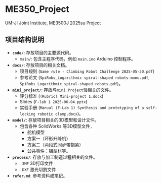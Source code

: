 # ME350_Project
UM-JI Joint Institute, ME3500J 2025su Project

## 项目结构说明

*   **`code/`**: 存放项目的主要源代码。
    - `main/`: 包含主程序代码，例如 `main.ino` Arduino 控制程序。
*   **`docs/`**: 存放项目的相关文档。
    - 项目规则 (`Game rule - Climbing Robot Challenge 2025-05-30.pdf`) 
    - 参考论文 (`SpiRobs_Logarithmic spiral-shaped robots-mono.pdf`, `SpiRobs_Logarithmic spiral-shaped robots.pdf`)。
*   **`mini_project/`**: 存放与`mini Project`验相关的文件。
    - 评分标准 (`(Rubric) Mini-project 1.docx`) 
    - Slides (`F-lab 1 2025-06-04.pptx`) 
    - 实验手册 (`Manual (F-Lab 1) Synthesis and prototyping of a self-locking robotic clamp.docx`)。
*   **`model/`**: 存放项目相关的3D模型和设计文件。
    - 包含各种 SolidWorks 等3D模型文件，
        - 舵机模型
        - 方案一（环形升降机）
        - 方案二（两段式同步带抱紧）
        - 公共零件：铝型材等。
*   **`process/`**: 存放与加工制造过程相关的文件。
    - `.3MF` 3D打印文件 
    - `.DXF` 激光切割文件
*   **`refer.md`**: 参考资料或笔记。
